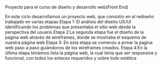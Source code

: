 Proyecto para el curso de diseño y desarrollo web(Front End)

En este ciclo desarrollamos un proyecto web, que consistio en el rediseño trabajado en varias etapas
Etapa 1: El análisis del diseño UX/UI identificando los problemas que presentaba el sitio web desde la perspectiva del usuario
Etapa 2:La segunda etapa fue el diseño de la página web através de wireframes, donde se mostraba el esquema de nuestra página web
Etapa 3: En esta etapa se comenzo a armar la pagina web paso a paso guiándonos de los wireframes creados.
Etapa 4:En la última etapa teníamos lista la página web, la cual tenía que ser responsive y funcional, con todos los enlaces requeridos y sobre todo estética
